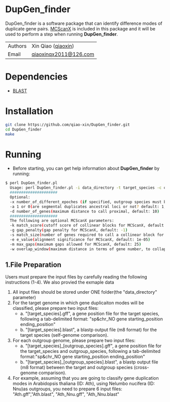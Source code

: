 # DupGen_finder
DupGen_finder is a software package that can identify difference modes of duplicate gene pairs. [MCScanX](http://chibba.pgml.uga.edu/mcscan2/) is included in this package and it will be used to perform a step when running **DupGen_finder**.

| | |
| --- | --- |
| Authors | Xin Qiao ([qiaoxin](https://github.com/qiao-xin)) |
| Email   | <qiaoxinqx2011@126.com> |

# Dependencies
 - [BLAST](https://blast.ncbi.nlm.nih.gov/Blast.cgi)
# Installation
```bash
git clone https://github.com/qiao-xin/DupGen_finder.git
cd DupGen_finder
make
```

# Running
 - Before starting, you can get help information about **DupGen_finder** by running:
```bash
$ perl DupGen_finder.pl
  Usage: perl DupGen_finder.pl -i data_directory -t target_species -c outgroup_species(comma_delimited) -o output_directory
  #####################
  Optional:
  -x number_of_different_epoches (if specified, outgroup species must be provided in the order of divergence from the target species(most recent first), default: 1, only consider the transposed duplications that occurred after the divergence between target species and all outgroups )
  -a 1 or 0(are segmental duplicates ancestral loci or not? default: 1, yes)
  -d number_of_genes(maximum distance to call proximal, default: 10)
  #####################
  The following are optional MCScanX parameters:
  -k match_score(cutoff score of collinear blocks for MCScanX, default: 50)
  -g gap_penalty(gap penalty for MCScanX, default: -1)
  -s match_size(number of genes required to call a collinear block for MCScanX, default: 5)
  -e e_value(alignment significance for MCScanX, default: 1e-05)
  -m max_gaps(maximum gaps allowed for MCScanX, default: 25)
  -w overlap_window(maximum distance in terms of gene number, to collapse BLAST matches for MCScanX, default: 5)
```

## 1.File Preparation
Users must prepare the input files by carefully reading the following instructions (1-4). We also provied the exmaple data 

1. All input files should be stored under ONE folder(the "data_directory" parameter)
2. For the target genome in which gene duplicaiton modes will be classified, please prepare two input files:
   - a. "[target_species].gff", a gene position file for the target species, following a tab-delimited format: "sp&chr_NO      gene    starting_position       ending_position"
   - b. "[target_species].blast", a blastp output file (m8 format) for the target species (self-genome comparison).
3. For each outgroup genome, please prepare two input files:
   - a. "[target_species]_[outgroup_species].gff", a gene position file for the target_species and outgroup_species, following a tab-delimited format:"sp&chr_NO      gene    starting_position       ending_position"
   - b. "[target_species]_[outgroup_species].blast", a blastp output file (m8 format) between the target and outgroup species (cross-genome comparison).
4. For example, assuming that you are going to classify gene duplication modes in Arabidopsis thaliana (ID: Ath), using Nelumbo nucifera (ID: Nnu)as outgroups, you need to prepare 6 input files: "Ath.gff","Ath.blast", "Ath_Nnu.gff", "Ath_Nnu.blast"
